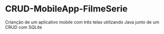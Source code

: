 # CRUD-MobileApp-FilmeSerie

Crianção de um aplicativo mobile com três telas utilizando Java junto de um CRUD com SQLite
